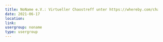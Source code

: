 ```yaml
---
title: NoName e.V.: Virtueller Chaostreff unter https://whereby.com/chaos-hd?roundedCornersOff
date: 2021-06-17
location: 
link: 
usergroup: noname
type: usergroup
---
```

